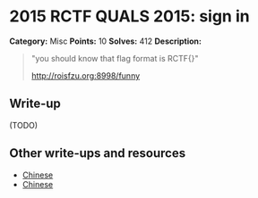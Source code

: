 # 2015 RCTF QUALS 2015: sign in

**Category:** Misc
**Points:** 10
**Solves:** 412
**Description:**

> "you should know that flag format is RCTF{}"
> 
> <http://roisfzu.org:8998/funny>


## Write-up

(TODO)

## Other write-ups and resources

* [Chinese](http://bobao.360.cn/ctf/learning/155.html)
* [Chinese](http://roisfzu.org/static/rctf2015-writeup.pdf)

